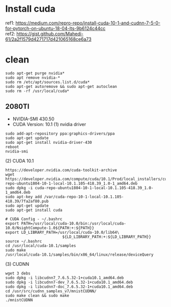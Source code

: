 # Install cuda
ref1: https://medium.com/repro-repo/install-cuda-10-1-and-cudnn-7-5-0-for-pytorch-on-ubuntu-18-04-lts-9b6124c44cc  
ref2: https://gist.github.com/Mahedi-61/2a2f1579d4271717d421065168ce6a73   
# clean
```
sudo apt-get purge nvidia*
sudo apt remove nvidia-*
sudo rm /etc/apt/sources.list.d/cuda*
sudo apt-get autoremove && sudo apt-get autoclean
sudo rm -rf /usr/local/cuda*
```

##  2080TI 
- NVIDIA-SMI 430.50
- CUDA Version: 10.1
(1)  nvidia driver
```
sudo add-apt-repository ppa:graphics-drivers/ppa
sudo apt-get update
sudo apt-get install nvidia-driver-430
reboot
nvidia-smi
```
(2) CUDA 10.1
```
https://developer.nvidia.com/cuda-toolkit-archive
wget https://developer.nvidia.com/compute/cuda/10.1/Prod/local_installers/cuda-repo-ubuntu1804-10-1-local-10.1.105-418.39_1.0-1_amd64.deb
sudo dpkg -i cuda-repo-ubuntu1804-10-1-local-10.1.105-418.39_1.0-1_amd64.deb
sudo apt-key add /var/cuda-repo-10-1-local-10.1.105-418.39/7fa2af80.pub
sudo apt-get update
sudo apt-get install cuda
```

```
# CUDA Config - ~/.bashrc
export PATH=/usr/local/cuda-10.0/bin:/usr/local/cuda-10.0/NsightCompute-1.0${PATH:+:${PATH}}
export LD_LIBRARY_PATH=/usr/local/cuda-10.0/lib64\
                         ${LD_LIBRARY_PATH:+:${LD_LIBRARY_PATH}}
source ~/.bashrc                         
cd /usr/local/cuda-10.1/samples
sudo make
/usr/local/cuda-10.1/samples/bin/x86_64/linux/release/deviceQuery
```

(3) CUDNN
```
wget 3 debs
sudo dpkg -i libcudnn7_7.6.5.32-1+cuda10.1_amd64.deb
sudo dpkg -i libcudnn7-dev_7.6.5.32-1+cuda10.1_amd64.deb
sudo dpkg -i libcudnn7-doc_7.6.5.32-1+cuda10.1_amd64.deb
cd /usr/src/cudnn_samples_v7/mnistCUDNN/
sudo make clean && sudo make
./mnistCUDNN
```
